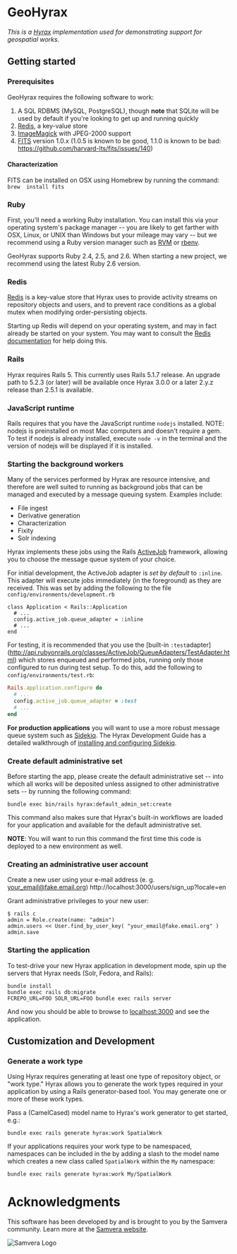 # GeoHyrax
_This is a [Hyrax](https://github.com/samvera/hyrax) implementation used for
demonstrating support for geospatial works._

## Getting started

### Prerequisites

GeoHyrax requires the following software to work:

1. A SQL RDBMS (MySQL, PostgreSQL), though **note** that SQLite will be used by 
default if you're looking to get up and running quickly
1. [Redis](http://redis.io/), a key-value store
1. [ImageMagick](http://www.imagemagick.org/) with JPEG-2000 support
1. [FITS](#characterization) version 1.0.x (1.0.5 is known to be good, 1.1.0 is
   known to be bad: https://github.com/harvard-lts/fits/issues/140)

#### Characterization

FITS can be installed on OSX using Homebrew by running the command: `brew 
install fits`

### Ruby

First, you'll need a working Ruby installation. You can install this via your
operating system's package manager -- you are likely to get farther with OSX,
Linux, or UNIX than Windows but your mileage may vary -- but we recommend using
a Ruby version manager such as [RVM](https://rvm.io/) or
[rbenv](https://github.com/sstephenson/rbenv).

GeoHyrax supports Ruby 2.4, 2.5, and 2.6. When starting a new project, we
recommend using the latest Ruby 2.6 version.

### Redis

[Redis](http://redis.io/) is a key-value store that Hyrax uses to provide
activity streams on repository objects and users, and to prevent race conditions
as a global mutex when modifying order-persisting objects.

Starting up Redis will depend on your operating system, and may in fact already
be started on your system. You may want to consult the [Redis
documentation](http://redis.io/documentation) for help doing this.

### Rails

Hyrax requires Rails 5. This currently uses Rails 5.1.7 release. An upgrade path
to 5.2.3 (or later) will be available once Hyrax 3.0.0 or a later 2.y.z release 
than 2.5.1 is available.

### JavaScript runtime

Rails requires that you have the JavaScript runtime `nodejs` installed.
NOTE: nodejs is preinstalled on most Mac computers and doesn't require a gem.
To test if nodejs is already installed, execute `node -v` in the terminal and
the version of nodejs will be displayed if it is installed.

### Starting the background workers

Many of the services performed by Hyrax are resource intensive, and therefore
are well suited to running as background jobs that can be managed and executed
by a message queuing system. Examples include:

* File ingest
* Derivative generation
* Characterization
* Fixity
* Solr indexing

Hyrax implements these jobs using the Rails
[ActiveJob](http://edgeguides.rubyonrails.org/active_job_basics.html) framework,
allowing you to choose the message queue system of your choice.

For initial development, the ActiveJob adapter is *set by default* to `:inline`.
 This adapter will execute jobs immediately (in the foreground) as they are 
received. This was set by adding the following to the file 
`config/environments/development.rb`

```
class Application < Rails::Application
  # ...
  config.active_job.queue_adapter = :inline
  # ...
end
```

For testing, it is recommended that you use the [built-in `:test`adapter]
(http://api.rubyonrails.org/classes/ActiveJob/QueueAdapters/TestAdapter.html)
which stores enqueued and performed jobs, running only those configured to run
during test setup. To do this, add the following to
`config/environments/test.rb`:

```ruby
Rails.application.configure do
  # ...
  config.active_job.queue_adapter = :test
  # ...
end
```

**For production applications** you will want to use a more robust message queue
system such as [Sidekiq](http://sidekiq.org/). The Hyrax Development Guide has a
detailed walkthrough of [installing and configuring
Sidekiq](https://github.com/samvera/hyrax/wiki/Using-Sidekiq-with-Hyrax).

### Create default administrative set

Before starting the app, please create the default administrative set -- into 
which all works will be deposited unless assigned to other administrative sets 
-- by running the following command:

```
bundle exec bin/rails hyrax:default_admin_set:create
```

This command also makes sure that Hyrax's built-in workflows are loaded for your
application and available for the default administrative set.

**NOTE**: You will want to run this command the first time this code is deployed
to a new environment as well.

### Creating an administrative user account

Create a new user using your e-mail address (e. g. your_email@fake.email.org)
http://localhost:3000/users/sign_up?locale=en

Grant administrative privileges to your new user:
```
$ rails c
admin = Role.create(name: "admin")
admin.users << User.find_by_user_key( "your_email@fake.email.org" )
admin.save
```

### Starting the application

To test-drive your new Hyrax application in development mode, spin up the
servers that Hyrax needs (Solr, Fedora, and Rails):

```
bundle install
bundle exec rails db:migrate
FCREPO_URL=FOO SOLR_URL=FOO bundle exec rails server
```

And now you should be able to browse to [localhost:3000](http://localhost:3000/)
and see the application.

## Customization and Development
### Generate a work type

Using Hyrax requires generating at least one type of repository object, or "work
type." Hyrax allows you to generate the work types required in your application
by using a Rails generator-based tool. You may generate one or more of these
work types.

Pass a (CamelCased) model name to Hyrax's work generator to get started, e.g.:

```
bundle exec rails generate hyrax:work SpatialWork
```

If your applications requires your work type to be namespaced, namespaces can be
included in the by adding a slash to the model name which creates a new class
called `SpatialWork` within the `My` namespace:

```
bundle exec rails generate hyrax:work My/SpatialWork
```

# Acknowledgments

This software has been developed by and is brought to you by the Samvera 
community.  Learn more at the [Samvera website](http://samvera.org/).

![Samvera Logo](https://wiki.duraspace.org/download/thumbnails/87459292/samvera-fall-font2-200w.png?version=1&modificationDate=1498550535816&api=v2)

